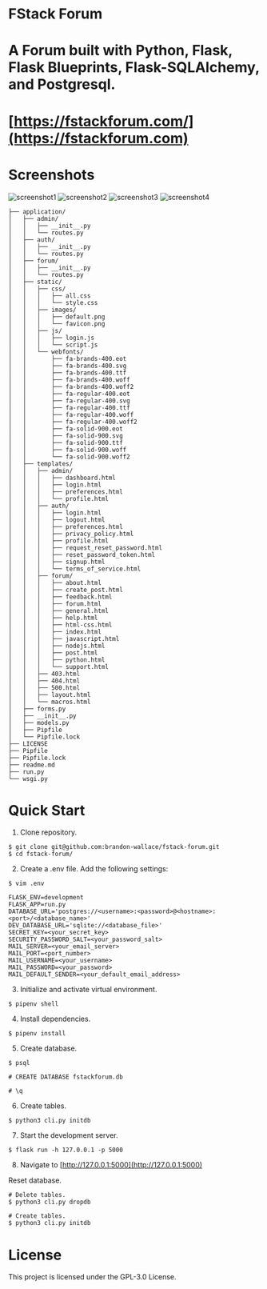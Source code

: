 # FStack Forum

# A Forum built with Python, Flask, Flask Blueprints, Flask-SQLAlchemy, and Postgresql.

# [https://fstackforum.com/](https://fstackforum.com)

# Screenshots

![screenshot1](application/static/images/screenshot1.png)
![screenshot2](application/static/images/screenshot2.png)
![screenshot3](application/static/images/screenshot3_dark.png)
![screenshot4](application/static/images/screenshot4.png)

```
├── application/
│   ├── admin/
│   │   ├── __init__.py
│   │   └── routes.py
│   ├── auth/
│   │   ├── __init__.py
│   │   └── routes.py
│   ├── forum/
│   │   ├── __init__.py
│   │   └── routes.py
│   ├── static/
│   │   ├── css/
│   │   │   ├── all.css
│   │   │   └── style.css
│   │   ├── images/
│   │   │   ├── default.png
│   │   │   └── favicon.png
│   │   ├── js/
│   │   │   ├── login.js
│   │   │   └── script.js
│   │   └── webfonts/
│   │       ├── fa-brands-400.eot
│   │       ├── fa-brands-400.svg
│   │       ├── fa-brands-400.ttf
│   │       ├── fa-brands-400.woff
│   │       ├── fa-brands-400.woff2
│   │       ├── fa-regular-400.eot
│   │       ├── fa-regular-400.svg
│   │       ├── fa-regular-400.ttf
│   │       ├── fa-regular-400.woff
│   │       ├── fa-regular-400.woff2
│   │       ├── fa-solid-900.eot
│   │       ├── fa-solid-900.svg
│   │       ├── fa-solid-900.ttf
│   │       ├── fa-solid-900.woff
│   │       └── fa-solid-900.woff2
│   ├── templates/
│   │   ├── admin/
│   │   │   ├── dashboard.html
│   │   │   ├── login.html
│   │   │   ├── preferences.html
│   │   │   └── profile.html
│   │   ├── auth/
│   │   │   ├── login.html
│   │   │   ├── logout.html
│   │   │   ├── preferences.html
│   │   │   ├── privacy_policy.html
│   │   │   ├── profile.html
│   │   │   ├── request_reset_password.html
│   │   │   ├── reset_password_token.html
│   │   │   ├── signup.html
│   │   │   └── terms_of_service.html
│   │   ├── forum/
│   │   │   ├── about.html
│   │   │   ├── create_post.html
│   │   │   ├── feedback.html
│   │   │   ├── forum.html
│   │   │   ├── general.html
│   │   │   ├── help.html
│   │   │   ├── html-css.html
│   │   │   ├── index.html
│   │   │   ├── javascript.html
│   │   │   ├── nodejs.html
│   │   │   ├── post.html
│   │   │   ├── python.html
│   │   │   └── support.html
│   │   ├── 403.html
│   │   ├── 404.html
│   │   ├── 500.html
│   │   ├── layout.html
│   │   └── macros.html
│   ├── forms.py
│   ├── __init__.py
│   ├── models.py
│   ├── Pipfile
│   └── Pipfile.lock
├── LICENSE
├── Pipfile
├── Pipfile.lock
├── readme.md
├── run.py
└── wsgi.py
```

# Quick Start

1) Clone repository.
```
$ git clone git@github.com:brandon-wallace/fstack-forum.git
$ cd fstack-forum/
```

2) Create a .env file. Add the following settings:
```
$ vim .env

FLASK_ENV=development
FLASK_APP=run.py
DATABASE_URL='postgres://<username>:<password>@<hostname>:<port>/<database_name>'
DEV_DATABASE_URL='sqlite://<database_file>'
SECRET_KEY=<your_secret_key>
SECURITY_PASSWORD_SALT=<your_password_salt>
MAIL_SERVER=<your_email_server>
MAIL_PORT=<port_number>
MAIL_USERNAME=<your_username>
MAIL_PASSWORD=<your_password>
MAIL_DEFAULT_SENDER=<your_default_email_address>
```

3) Initialize and activate virtual environment.
```
$ pipenv shell
```

4) Install dependencies.
```
$ pipenv install
```

5) Create database.
```
$ psql

# CREATE DATABASE fstackforum.db

# \q
```

6) Create tables.
```
$ python3 cli.py initdb

```

7) Start the development server.
```
$ flask run -h 127.0.0.1 -p 5000
```

8) Navigate to [http://127.0.0.1:5000](http://127.0.0.1:5000)


Reset database.
```
# Delete tables.
$ python3 cli.py dropdb

# Create tables.
$ python3 cli.py initdb

```

# License

This project is licensed under the GPL-3.0 License.
